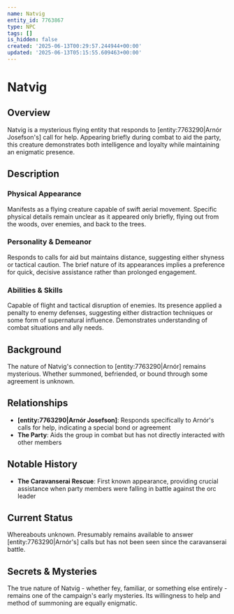 ```yaml
---
name: Natvig
entity_id: 7763867
type: NPC
tags: []
is_hidden: false
created: '2025-06-13T00:29:57.244944+00:00'
updated: '2025-06-13T05:15:55.609463+00:00'
---
```


# Natvig

## Overview
Natvig is a mysterious flying entity that responds to [entity:7763290|Arnór Josefson's] call for help. Appearing briefly during combat to aid the party, this creature demonstrates both intelligence and loyalty while maintaining an enigmatic presence.

## Description
### Physical Appearance
Manifests as a flying creature capable of swift aerial movement. Specific physical details remain unclear as it appeared only briefly, flying out from the woods, over enemies, and back to the trees.

### Personality & Demeanor
Responds to calls for aid but maintains distance, suggesting either shyness or tactical caution. The brief nature of its appearances implies a preference for quick, decisive assistance rather than prolonged engagement.

### Abilities & Skills
Capable of flight and tactical disruption of enemies. Its presence applied a penalty to enemy defenses, suggesting either distraction techniques or some form of supernatural influence. Demonstrates understanding of combat situations and ally needs.

## Background
The nature of Natvig's connection to [entity:7763290|Arnór] remains mysterious. Whether summoned, befriended, or bound through some agreement is unknown.

## Relationships
- **[entity:7763290|Arnór Josefson]**: Responds specifically to Arnór's calls for help, indicating a special bond or agreement
- **The Party**: Aids the group in combat but has not directly interacted with other members

## Notable History
- **The Caravanserai Rescue**: First known appearance, providing crucial assistance when party members were falling in battle against the orc leader

## Current Status
Whereabouts unknown. Presumably remains available to answer [entity:7763290|Arnór's] calls but has not been seen since the caravanserai battle.

## Secrets & Mysteries
The true nature of Natvig - whether fey, familiar, or something else entirely - remains one of the campaign's early mysteries. Its willingness to help and method of summoning are equally enigmatic.